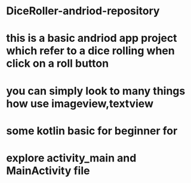 # DiceRoller-andriod-repository

  
  # this is a basic andriod app project which refer to a dice rolling when click on a roll button 
  # you can simply look to many things how use imageview,textview 
  # some kotlin basic for beginner for
  # explore activity_main and MainActivity file
  
